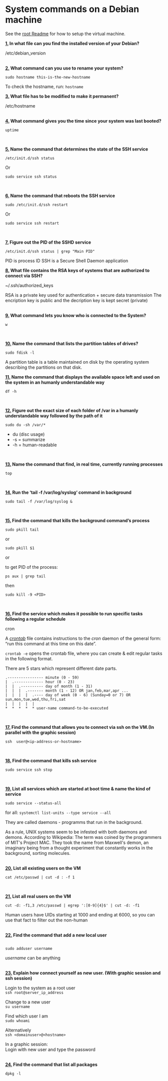 # System commands on a Debian machine

See the [root Readme](https://github.com/dfinnis/init/blob/master/README.md) for how to setup the virtual machine.


**[1.](https://github.com/dfinnis/init/blob/master/system/01) In what file can you find the installed version of your Debian?**

/etc/debian_version
<br>
<br>


**[2.](https://github.com/dfinnis/init/blob/master/system/02) What command can you use to rename your system?**

```
sudo hostname this-is-the-new-hostname
```
To check the hostname, run: ```hostname```
<br>


**[3.](https://github.com/dfinnis/init/blob/master/system/03) What file has to be modified to make it permanent?**

/etc/hostname
<br>
<br>


**[4.](https://github.com/dfinnis/init/blob/master/system/04) What command gives you the time since your system was last booted?**

```
uptime
```
<br>


**[5.](https://github.com/dfinnis/init/blob/master/system/05) Name the command that determines the state of the SSH service**

```
/etc/init.d/ssh status
```
Or
```
sudo service ssh status
```
<br>


**[6.](https://github.com/dfinnis/init/blob/master/system/06) Name the command that reboots the SSH service**

```
sudo /etc/init.d/ssh restart
```
Or
```
sudo service ssh restart
```
<br>


**[7.](https://github.com/dfinnis/init/blob/master/system/07) Figure out the PID of the SSHD service**

```
/etc/init.d/ssh status | grep "Main PID"
```
PID is process ID
SSH is a Secure Shell Daemon application
<br>


**[8.](https://github.com/dfinnis/init/blob/master/system/08) What file contains the RSA keys of systems that are authorized to connect via SSH?**

~/.ssh/authorized_keys

RSA is a private key used for authentication +  secure data transmission
The encription key is public and the decription key is kept secret (private)
<br>
<br>


**[9.](https://github.com/dfinnis/init/blob/master/system/09) What command lets you know who is connected to the System?**

```
w
```
<br>


**[10.](https://github.com/dfinnis/init/blob/master/system/10) Name the command that lists the partition tables of drives?**

```
sudo fdisk -l
```
A partition table is a table maintained on disk by the operating system describing the partitions on that disk.
<br>


**[11.](https://github.com/dfinnis/init/blob/master/system/11) Name the command that displays the available space left and used on the system in an humanly understandable way**

```
df -h
```
<br>


**[12.](https://github.com/dfinnis/init/blob/master/system/12) Figure out the exact size of each folder of /var in a humanly understandable way followed by the path of it**

```
sudo du -sh /var/*
```
* du (disc usage) 
* -s = summarize
* -h = human-readable
<br>


**[13.](https://github.com/dfinnis/init/blob/master/system/13) Name the command that find, in real time, currently running processes**

```
top
```
<br>


**[14.](https://github.com/dfinnis/init/blob/master/system/14) Run the ‘tail -f /var/log/syslog‘ command in background**

```
sudo tail -f /var/log/syslog &
```
<br>


**[15.](https://github.com/dfinnis/init/blob/master/system/15) Find the command that kills the background command’s process**

```
sudo pkill tail
```
or
```
sudo pkill $1
```
or

to get PID of the process:
```
ps aux | grep tail
```
then
```
sudo kill -9 <PID>
```
<br>


**[16.](https://github.com/dfinnis/init/blob/master/system/16) Find the service which makes it possible to run specific tasks following a regular schedule**

cron

A [*crontab*](https://www.gnu.org/software/mcron/manual/html_node/Crontab-file.html) file contains instructions to the *cron* daemon of the general form: “run this command at this time on this date”.

```crontab -e``` opens the crontab file, where you can create & edit regular tasks in the following format.

There are 5 stars which represent different date parts.
```
.---------------- minute (0 - 59)  
|  .------------- hour (0 - 23)  
|  |  .---------- day of month (1 - 31)  
|  |  |  .------- month (1 - 12) OR jan,feb,mar,apr ...  
|  |  |  |  .---- day of week (0 - 6) (Sunday=0 or 7) OR sun,mon,tue,wed,thu,fri,sat  
|  |  |  |  |  
*  *  *  *  * user-name command-to-be-executed  
```
<br>


**[17.](https://github.com/dfinnis/init/blob/master/system/17) Find the command that allows you to connect via ssh on the VM.(In parallel with the graphic session)**

```
ssh  user@<ip-address-or-hostname>
```
<br>


**[18.](https://github.com/dfinnis/init/blob/master/system/18) Find the command that kills ssh service**

```
sudo service ssh stop
```
<br>


**[19.](https://github.com/dfinnis/init/blob/master/system/19) List all services which are started at boot time & name the kind of service**

```
sudo service --status-all
```

for all: ```systemctl list-units --type service --all```

They are called daemons - programms that run in the background.

As a rule, UNIX systems seem to be infested with both daemons and demons. According to Wikipedia: The term was coined by the programmers of MIT's Project MAC. They took the name from Maxwell's demon, an imaginary being from a thought experiment that constantly works in the background, sorting molecules.
<br>
<br>


**[20.](https://github.com/dfinnis/init/blob/master/system/20) List all existing users on the VM**

```
cat /etc/passwd | cut -d : -f 1
```
<br>


**[21.](https://github.com/dfinnis/init/blob/master/system/21) List all real users on the VM**

```
cut -d: -f1,3 /etc/passwd | egrep ':[0-9]{4}$' | cut -d: -f1
```
Human users have UIDs starting at 1000 and ending at 6000, so you can use that fact to filter out the non-human
<br>
<br>

**[22.](https://github.com/dfinnis/init/blob/master/system/22) Find the command that add a new local user**

```

sudo adduser username
```
*username* can be anything
<br>
<br>


**[23.](https://github.com/dfinnis/init/blob/master/system/23) Explain how connect yourself as new user. (With graphic session and ssh session)**

Login to the system as a root user <br>
```ssh root@server_ip_address```

Change to a new user <br>
```su username```

Find which user I am <br>
```sudo whoami```

Alternatively <br>
```ssh <domainuser>@<hostname>```

In a graphic session: <br>
Login with new user and type the password
<br>
<br>


**[24.](https://github.com/dfinnis/init/blob/master/system/24) Find the command that list all packages**

```
dpkg -l
```
